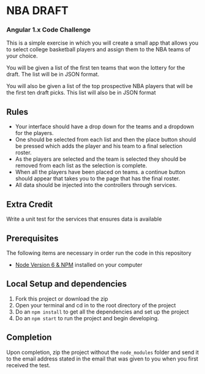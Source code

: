 # NBA DRAFT
### Angular 1.x Code Challenge



This is a simple exercise in which you will create a small app that allows you to select college basketball players and assign them to the NBA teams of your choice.

You will be given a list of the first ten teams that won the lottery for the draft. The list will be in JSON format.

You will also be given a list of the top prospective NBA players that will be the first ten draft picks. This list will also be in JSON format

## Rules
- Your interface should have a drop down for the teams and a dropdown for the players.
- One should be selected from each list and then the place button should be pressed which adds the player and his team to a final selection roster.
- As the players are selected and the team is selected they should be removed from each list as the selection is complete.
- When all the players have been placed on teams. a continue button should appear that takes you to the page that has the final roster.
- All data should be injected into the controllers through services.

## Extra Credit
Write a unit test for the services that ensures data is available

## Prerequisites

The following items are necessary in order run the code in this repository

- [Node Version 6 & NPM](http://nodejs.org) installed on your computer

## Local Setup and dependencies

1. Fork this project or download the zip
2. Open your terminal and cd in to the root directory of the project
3. Do an ```npm install``` to get all the dependencies and set up the project
4. Do an ```npm start``` to run the project and begin developing.

## Completion

Upon completion, zip the project without the ```node_modules``` folder and send it to the email address stated in the email that was given to you when you first received the test.
